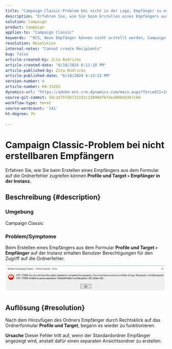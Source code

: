 ```yaml
---
title: "Campaign Classic-Problem bei nicht in der Lage, Empfänger zu erstellen"
description: "Erfahren Sie, wie Sie beim Erstellen eines Empfängers aus den Formularen Profile und Target auf die Ordnerfehler zugreifen können."
solution: Campaign
product: Campaign
applies-to: "Campaign Classic"
keywords: '"KCS, Neue Empfänger können nicht erstellt werden, Campaign Classic'
resolution: Resolution
internal-notes: "Cannot create Recipients"
bug: false
article-created-by: Zita Rodricks
article-created-date: "6/18/2024 6:11:18 PM"
article-published-by: Zita Rodricks
article-published-date: "6/18/2024 6:13:12 PM"
version-number: 4
article-number: KA-15202
dynamics-url: "https://adobe-ent.crm.dynamics.com/main.aspx?forceUCI=1&pagetype=entityrecord&etn=knowledgearticle&id=f77b2c24-9e2d-ef11-840a-002248084fbb"
source-git-commit: 58c1675fdb722152c158906fb7ded80bdd3bfc68
workflow-type: tm+mt
source-wordcount: '141'
ht-degree: 3%

---
```


# Campaign Classic-Problem bei nicht erstellbaren Empfängern


Erfahren Sie, wie Sie beim Erstellen eines Empfängers aus dem Formular auf die Ordnerfehler zugreifen können <b>Profile und Target `>` </b> <b>Empfänger in der Instanz.</b>

## Beschreibung {#description}


### <b>Umgebung</b>

Campaign Classic



### <b>Problem/Symptome</b>

Beim Erstellen eines Empfängers aus dem Formular <b>Profile und Target `>`  Empfänger</b> auf der Instanz erhalten Benutzer Berechtigungen für den Zugriff auf die Ordnerfehler.



![](assets/___f87b2c24-9e2d-ef11-840a-002248084fbb___.png)


## Auflösung {#resolution}




Nach dem Hinzufügen des Ordners Empfänger durch Rechtsklick auf das Ordnerformular <b>Profile und Target</b>, begann es wieder zu funktionieren.


<b>Ursache</b>
Dieser Fehler tritt auf, wenn der Standardordner Empfänger angezeigt wird, anstatt dafür einen separaten Ansichtsordner zu erstellen.
